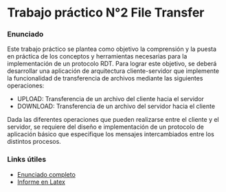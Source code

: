 # Trabajo práctico N°2 File Transfer

### Enunciado
Este trabajo práctico se plantea como objetivo la comprensión y la puesta en práctica de los conceptos y herramientas necesarias para la implementación de un protocolo RDT. Para lograr este objetivo, se deberá desarrollar una aplicación de arquitectura cliente-servidor que implemente la funcionalidad de transferencia de archivos mediante las siguientes operaciones:
* UPLOAD: Transferencia de un archivo del cliente hacia el servidor
* DOWNLOAD: Transferencia de un archivo del servidor hacia el cliente

Dada las diferentes operaciones que pueden realizarse entre el cliente y el servidor, se requiere del diseño e implementación de un protocolo de aplicación básico que especifique los mensajes intercambiados entre los distintos procesos.

### Links útiles

* [Enunciado completo](https://campus.fi.uba.ar/pluginfile.php/311617/mod_folder/content/0/tp_file_transfer_udp_selective_repeat.pdf)
* [Informe en Latex](https://www.overleaf.com/3316582635qsyvscytgbdb)

